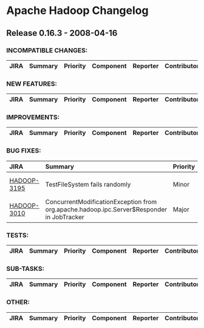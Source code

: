 # Apache Hadoop Changelog

## Release 0.16.3 - 2008-04-16

### INCOMPATIBLE CHANGES:

| JIRA | Summary | Priority | Component | Reporter | Contributor |
|:---- |:---- | :--- |:---- |:---- |:---- |


### NEW FEATURES:

| JIRA | Summary | Priority | Component | Reporter | Contributor |
|:---- |:---- | :--- |:---- |:---- |:---- |


### IMPROVEMENTS:

| JIRA | Summary | Priority | Component | Reporter | Contributor |
|:---- |:---- | :--- |:---- |:---- |:---- |


### BUG FIXES:

| JIRA | Summary | Priority | Component | Reporter | Contributor |
|:---- |:---- | :--- |:---- |:---- |:---- |
| [HADOOP-3195](https://issues.apache.org/jira/browse/HADOOP-3195) | TestFileSystem fails randomly |  Minor | test | Tsz Wo Nicholas Sze | Tsz Wo Nicholas Sze |
| [HADOOP-3010](https://issues.apache.org/jira/browse/HADOOP-3010) | ConcurrentModificationException from org.apache.hadoop.ipc.Server$Responder in JobTracker |  Major | ipc | Amar Kamat | Raghu Angadi |


### TESTS:

| JIRA | Summary | Priority | Component | Reporter | Contributor |
|:---- |:---- | :--- |:---- |:---- |:---- |


### SUB-TASKS:

| JIRA | Summary | Priority | Component | Reporter | Contributor |
|:---- |:---- | :--- |:---- |:---- |:---- |


### OTHER:

| JIRA | Summary | Priority | Component | Reporter | Contributor |
|:---- |:---- | :--- |:---- |:---- |:---- |


